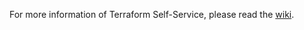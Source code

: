 For more information of Terraform Self-Service, please read the [wiki](http://awowttfap01v01:8080/tfs/WebAndMobile/Microservices/_wiki?pagePath=%2FPlatform%2FTerraform%2FSelf-Service).